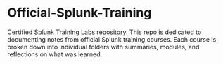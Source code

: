 # Official-Splunk-Training
Certified Splunk Training Labs repository. This repo is dedicated to documenting notes from official Splunk training courses. Each course is broken down into individual folders with summaries, modules, and reflections on what was learned.
